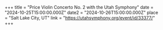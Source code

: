 +++
title = "Price Violin Concerto No. 2 with the Utah Symphony"
date = "2024-10-25T15:00:00.000Z"
date2 = "2024-10-26T15:00:00.000Z"
place = "Salt Lake City, UT"
link = "https://utahsymphony.org/event/id/33377/"
+++

